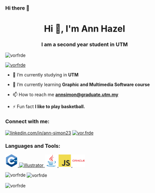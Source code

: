 ### Hi there 👋

<!--
**vorfrde/vorfrde** is a ✨ _special_ ✨ repository because its `README.md` (this file) appears on your GitHub profile.

Here are some ideas to get you started:

- 🔭 I’m currently working on ...
- 🌱 I’m currently learning ...
- 👯 I’m looking to collaborate on ...
- 🤔 I’m looking for help with ...
- 💬 Ask me about ...
- 📫 How to reach me: ...
- 😄 Pronouns: ...
- ⚡ Fun fact: ...
-->
<h1 align="center">Hi 👋, I'm Ann Hazel</h1>
<h3 align="center">I am a second year student in UTM</h3>

<p align="left"> <img src="https://komarev.com/ghpvc/?username=vorfrde&label=Profile%20views&color=0e75b6&style=flat" alt="vorfrde" /> </p>

<p align="left"> <a href="https://github.com/ryo-ma/github-profile-trophy"><img src="https://github-profile-trophy.vercel.app/?username=vorfrde" alt="vorfrde" /></a> </p>

- 🔭 I’m currently studying in **UTM**

- 🌱 I’m currently learning **Graphic and Multimedia Software course**

- 📫 How to reach me **annsimon@graduate.utm.my**

- ⚡ Fun fact **I like to play basketball.**

<h3 align="left">Connect with me:</h3>
<p align="left">
<a href="https://linkedin.com/in/linkedin.com/in/ann-simon23" target="blank"><img align="center" src="https://raw.githubusercontent.com/rahuldkjain/github-profile-readme-generator/master/src/images/icons/Social/linked-in-alt.svg" alt="linkedin.com/in/ann-simon23" height="30" width="40" /></a>
<a href="https://instagram.com/vor.frde" target="blank"><img align="center" src="https://raw.githubusercontent.com/rahuldkjain/github-profile-readme-generator/master/src/images/icons/Social/instagram.svg" alt="vor.frde" height="30" width="40" /></a>
</p>

<h3 align="left">Languages and Tools:</h3>
<p align="left"> <a href="https://www.w3schools.com/cpp/" target="_blank" rel="noreferrer"> <img src="https://raw.githubusercontent.com/devicons/devicon/master/icons/cplusplus/cplusplus-original.svg" alt="cplusplus" width="40" height="40"/> </a> <a href="https://www.adobe.com/in/products/illustrator.html" target="_blank" rel="noreferrer"> <img src="https://www.vectorlogo.zone/logos/adobe_illustrator/adobe_illustrator-icon.svg" alt="illustrator" width="40" height="40"/> </a> <a href="https://www.java.com" target="_blank" rel="noreferrer"> <img src="https://raw.githubusercontent.com/devicons/devicon/master/icons/java/java-original.svg" alt="java" width="40" height="40"/> </a> <a href="https://developer.mozilla.org/en-US/docs/Web/JavaScript" target="_blank" rel="noreferrer"> <img src="https://raw.githubusercontent.com/devicons/devicon/master/icons/javascript/javascript-original.svg" alt="javascript" width="40" height="40"/> </a> <a href="https://www.oracle.com/" target="_blank" rel="noreferrer"> <img src="https://raw.githubusercontent.com/devicons/devicon/master/icons/oracle/oracle-original.svg" alt="oracle" width="40" height="40"/> </a> </p>

<p><img align="left" src="https://github-readme-stats.vercel.app/api/top-langs?username=vorfrde&show_icons=true&locale=en&layout=compact" alt="vorfrde" /></p>

<p>&nbsp;<img align="center" src="https://github-readme-stats.vercel.app/api?username=vorfrde&show_icons=true&locale=en" alt="vorfrde" /></p>

<p><img align="center" src="https://github-readme-streak-stats.herokuapp.com/?user=vorfrde&" alt="vorfrde" /></p>
